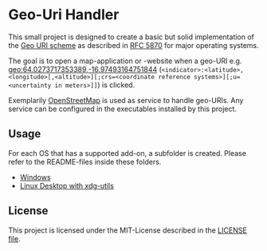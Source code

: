 # Geo-Uri Handler

This small project is designed to create a basic but solid implementation of the [Geo URI scheme](https://en.wikipedia.org/wiki/Geo_URI_scheme) as described in [RFC 5870](https://www.rfc-editor.org/rfc/rfc5870) for major operating systems.

The goal is to open a map-application or -website when a geo-URI e.g. [geo:64.0273717353389,-16.97493164751844](geo:64.0273717353389,-16.97493164751844) (`<indicator>:<latitude>,<longitude>[,<altitude>][;crs=<coordinate reference systems>][;u=<uncertainty in meters>]]`) is clicked.

Exemplarily [OpenStreetMap](https://www.openstreetmap.org) is used as service to handle geo-URIs. Any service can be configured in the executables installed by this project.

## Usage

For each OS that has a supported add-on, a subfolder is created. Please refer to the README-files inside these folders.

- [Windows](Windows/README.md)
- [Linux Desktop with xdg-utils](Linux_xdg-utils/README.md)

## License

This project is licensed under the MIT-License described in the [LICENSE file](LICENSE).
